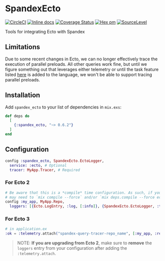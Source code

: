 # SpandexEcto

[![CircleCI](https://circleci.com/gh/spandex-project/spandex_ecto.svg?style=svg)](https://circleci.com/gh/spandex-project/spandex_ecto)
[![Inline docs](http://inch-ci.org/github/spandex-project/spandex_ecto.svg)](http://inch-ci.org/github/spandex-project/spandex_ecto)
[![Coverage Status](https://coveralls.io/repos/github/spandex-project/spandex_ecto/badge.svg)](https://coveralls.io/github/spandex-project/spandex_ecto)
[![Hex pm](http://img.shields.io/hexpm/v/spandex_ecto.svg?style=flat)](https://hex.pm/packages/spandex_ecto)
[![SourceLevel](https://sourcelevel.io/github/spandex-project/spandex_ecto.svg)](https://sourcelevel.io/github/spandex-project/spandex_ecto)

Tools for integrating Ecto with Spandex

## Limitations

Due to some recent changes in Ecto, we can no longer effectively trace the
execution of parallel preloads. All other queries work fine, but until we figure
something out that leverages either telemetry or until the task feature listed
[here](https://github.com/elixir-ecto/ecto/issues/2843) is added to the
language, we won't be able to support tracing parallel preloads.

## Installation

Add `spandex_ecto` to your list of dependencies in `mix.exs`:

```elixir
def deps do
  [
    {:spandex_ecto, "~> 0.6.2"}
  ]
end
```

## Configuration

```elixir
config :spandex_ecto, SpandexEcto.EctoLogger,
  service: :ecto, # Optional
  tracer: MyApp.Tracer, # Required
```

### For Ecto 2

```elixir
# Be aware that this is a *compile* time configuration. As such, if you change this you
# may need to `mix compile --force` and/or `mix deps.compile --force ecto`
config :my_app, MyApp.Repo,
  loggers: [{Ecto.LogEntry, :log, [:info]}, {SpandexEcto.EctoLogger, :trace, ["database_name"]}]

```

### For Ecto 3

```elixir
# in application.ex
:ok = :telemetry.attach("spandex-query-tracer-repo_name", [:my_app, :repo, :query], &SpandexEcto.TelemetryAdapter.handle_event/4, nil)
```

> NOTE: **If you are upgrading from Ecto 2**, make sure to **remove** the `loggers`
> entry from your configuration after adding the `:telemetry.attach`.
